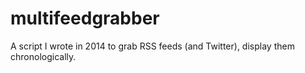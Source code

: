# multifeedgrabber

A script I wrote in 2014 to grab RSS feeds (and Twitter), display them chronologically.
